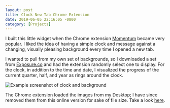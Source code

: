 ```yaml
---
layout: post
title: Clock New Tab Chrome Extension
date: 2019-06-05 22:16:05 -0800
category: [Projects]
---
```


I built this little widget when the Chrome extension
[Momentum](https://chrome.google.com/webstore/detail/momentum/laookkfknpbbblfpciffpaejjkokdgca?hl=en) became very
popular. I liked the idea of having a simple clock and message against a changing,
visually pleasing background every time I opened a new tab.

I wanted to pull from my own set of backgrounds, so I downloaded a set from
[Exposure.co](https://featured.exposure.co/) and had the extension randomly
select one to display. For the clock, in addition to the time and date, I
visualized the progress of the current quarter, half, and year as rings around
the clock. 

![Example screenshot of clock and background](/img/new-tab-clock.png)

The Chrome extension loaded the images from my Desktop; I have since removed
them from this online version for sake of file size. Take a look [here](/day-count/).
